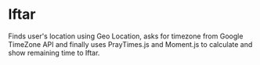 Iftar
==========

Finds user's location using Geo Location, asks for timezone from Google TimeZone API and finally 
uses PrayTimes.js and Moment.js to calculate and show remaining time to Iftar.
